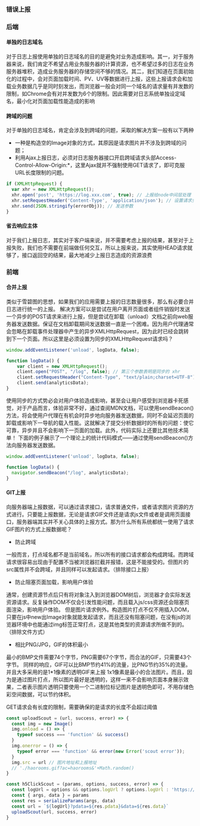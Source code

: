 ### 错误上报

### 后端
#### 单独的日志域名
对于日志上报使用单独的日志域名的目的是避免对业务造成影响。其一，对于服务器来说，我们肯定不希望占用业务服务器的计算资源，也不希望过多的日志在业务服务器堆积，造成业务服务器的存储空间不够的情况。其二，我们知道在页面初始化的过程中，会对页面加载时间、PV、UV等数据进行上报，这些上报请求会和加载业务数据几乎是同时刻发出，而浏览器一般会对同一个域名的请求量有并发数的限制，如Chrome会有对并发数为6个的限制。因此需要对日志系统单独设定域名，最小化对页面加载性能造成的影响
#### 跨域的问题
对于单独的日志域名，肯定会涉及到跨域的问题，采取的解决方案一般有以下两种
- 一种是构造空的Image对象的方式，其原因是请求图片并不涉及到跨域的问题；
- 利用Ajax上报日志，必须对日志服务器接口开启跨域请求头部Access-Control-Allow-Origin:*，这里Ajax就并不强制使用GET请求了，即可克服URL长度限制的问题。
```js
if (XMLHttpRequest) {
  var xhr = new XMLHttpRequest();
  xhr.open('post', 'https://log.xxx.com', true); // 上报给node中间层处理
  xhr.setRequestHeader('Content-Type', 'application/json'); // 设置请求头
  xhr.send(JSON.stringify(errorObj)); // 发送参数
}
```
#### 省去响应主体
对于我们上报日志，其实对于客户端来说，并不需要考虑上报的结果，甚至对于上报失败，我们也不需要在前端做任何交互，所以上报来说，其实使用HEAD请求就够了，接口返回空的结果，最大地减少上报日志造成的资源浪费

### 前端
#### 合并上报
类似于雪碧图的思想，如果我们的应用需要上报的日志数量很多，那么有必要合并日志进行统一的上报。
解决方案可以是尝试在用户离开页面或者组件销毁时发送一个异步的POST请求来进行上报，但是尝试在卸载（unload）文档之前向web服务器发送数据。保证在文档卸载期间发送数据一直是一个困难。因为用户代理通常会忽略在卸载事件处理器中产生的异步XMLHttpRequest，因为此时已经会跳转到下一个页面。所以这里是必须设置为同步的XMLHttpRequest请求吗？
```js
window.addEventListener('unload', logData, false);

function logData() {
    var client = new XMLHttpRequest();
    client.open("POST", "/log", false); // 第三个参数表明是同步的 xhr
    client.setRequestHeader("Content-Type", "text/plain;charset=UTF-8");
    client.send(analyticsData);
}
```
使用同步的方式势必会对用户体验造成影响，甚至会让用户感受到浏览器卡死感觉，对于产品而言，体验非常不好，通过查阅MDN文档，可以使用sendBeacon()方法，将会使用户代理在有机会时异步地向服务器发送数据，同时不会延迟页面的卸载或影响下一导航的载入性能。这就解决了提交分析数据时的所有的问题：使它可靠，异步并且不会影响下一页面的加载。此外，代码实际上还要比其他技术简单！
下面的例子展示了一个理论上的统计代码模式——通过使用sendBeacon()方法向服务器发送数据。
```js
window.addEventListener('unload', logData, false);

function logData() {
  navigator.sendBeacon("/log", analyticsData);
}
```
#### GIT上报
向服务器端上报数据，可以通过请求接口，请求普通文件，或者请求图片资源的方式进行。只要能上报数据，无论是请求GIF文件还是请求js文件或者是调用页面接口，服务器端其实并不关心具体的上报方式。那为什么所有系统都统一使用了请求GIF图片的方式上报数据呢？

- 防止跨域

一般而言，打点域名都不是当前域名，所以所有的接口请求都会构成跨域。而跨域请求很容易出现由于配置不当被浏览器拦截并报错，这是不能接受的。但图片的src属性并不会跨域，并且同样可以发起请求。（排除接口上报）

- 防止阻塞页面加载，影响用户体验

通常，创建资源节点后只有将对象注入到浏览器DOM树后，浏览器才会实际发送资源请求。反复操作DOM不仅会引发性能问题，而且载入js/css资源还会阻塞页面渲染，影响用户体验。
但是图片请求例外。构造图片打点不仅不用插入DOM，只要在js中new出Image对象就能发起请求，而且还没有阻塞问题，在没有js的浏览器环境中也能通过img标签正常打点，这是其他类型的资源请求所做不到的。（排除文件方式）

- 相比PNG/JPG，GIF的体积最小

最小的BMP文件需要74个字节，PNG需要67个字节，而合法的GIF，只需要43个字节。
同样的响应，GIF可以比BMP节约41%的流量，比PNG节约35%的流量。
并且大多采用的是1*1像素的透明GIF来上报
1x1像素是最小的合法图片。而且，因为是通过图片打点，所以图片最好是透明的，这样一来不会影响页面本身展示效果，二者表示图片透明只要使用一个二进制位标记图片是透明色即可，不用存储色彩空间数据，可以节约体积。

GET请求会有长度的限制，需要确保的是请求的长度不会超过阈值

```js
const uploadScout = (url, success, error) => {
  const img = new Image()
  img.onload = () => {
    typeof success === 'function' && success()
  }
  img.onerror = () => {
    typeof error === 'function' && error(new Error('scout error'));
  }
  img.src = url // 图片地址和上报地址
  // './haorooms.gif?ac=haorooms&'+Math.random()
}

const h5ClickScout = (params, options, success, error) => {
  const logUrl = options && options.logUrl ? options.logUrl : 'https://trackh5.guahao.cn/blank.gif'
  const { args, data } = params
  const res = serializeParams(args, data)
  const url = `${logUrl}?pdata=${res.pdata}&data=${res.data}`
  uploadScout(url, success, error)
}
```
